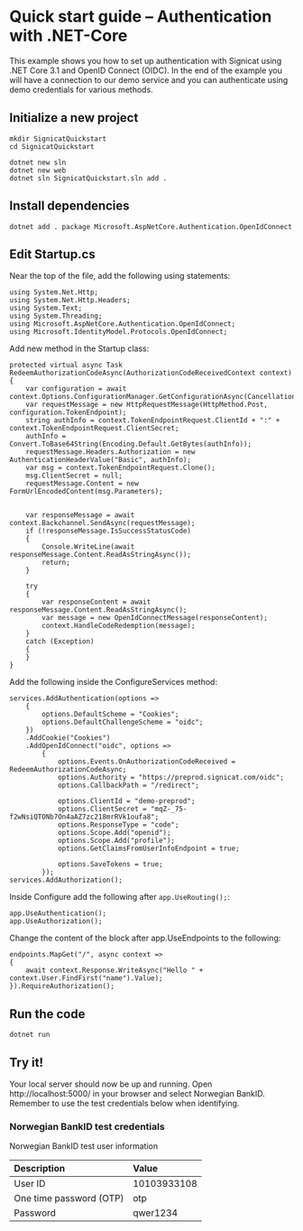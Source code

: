 # Quick start guide – Authentication with .NET-Core
This example shows you how to set up authentication with Signicat using .NET Core 3.1 and OpenID Connect (OIDC). In the end of the example you will have a connection to our demo service and you can authenticate using demo credentials for various methods.

## Initialize a new project
```
mkdir SignicatQuickstart
cd SignicatQuickstart
```

```dotnet
dotnet new sln
dotnet new web
dotnet sln SignicatQuickstart.sln add .
```

## Install dependencies

```dotnet
dotnet add . package Microsoft.AspNetCore.Authentication.OpenIdConnect
```

## Edit Startup.cs
Near the top of the file, add the following using statements:

```dotnet
using System.Net.Http;
using System.Net.Http.Headers;
using System.Text;
using System.Threading;
using Microsoft.AspNetCore.Authentication.OpenIdConnect;
using Microsoft.IdentityModel.Protocols.OpenIdConnect;
```

Add new method in the Startup class:
```dotnet
protected virtual async Task RedeemAuthorizationCodeAsync(AuthorizationCodeReceivedContext context)
{
    var configuration = await context.Options.ConfigurationManager.GetConfigurationAsync(CancellationToken.None);
    var requestMessage = new HttpRequestMessage(HttpMethod.Post, configuration.TokenEndpoint);
    string authInfo = context.TokenEndpointRequest.ClientId + ":" + context.TokenEndpointRequest.ClientSecret;
    authInfo = Convert.ToBase64String(Encoding.Default.GetBytes(authInfo));
    requestMessage.Headers.Authorization = new AuthenticationHeaderValue("Basic", authInfo);
    var msg = context.TokenEndpointRequest.Clone();
    msg.ClientSecret = null;
    requestMessage.Content = new FormUrlEncodedContent(msg.Parameters);


    var responseMessage = await context.Backchannel.SendAsync(requestMessage);
    if (!responseMessage.IsSuccessStatusCode)
    {
        Console.WriteLine(await responseMessage.Content.ReadAsStringAsync());
        return;
    }

    try
    {
        var responseContent = await responseMessage.Content.ReadAsStringAsync();
        var message = new OpenIdConnectMessage(responseContent);
        context.HandleCodeRedemption(message);
    }
    catch (Exception)
    {
    }
}
```

Add the following inside the ConfigureServices method:
```dotnet
services.AddAuthentication(options =>
    {
        options.DefaultScheme = "Cookies";
        options.DefaultChallengeScheme = "oidc";
    })
    .AddCookie("Cookies")
    .AddOpenIdConnect("oidc", options =>
        {
            options.Events.OnAuthorizationCodeReceived = RedeemAuthorizationCodeAsync;
            options.Authority = "https://preprod.signicat.com/oidc";
            options.CallbackPath = "/redirect";

            options.ClientId = "demo-preprod";
            options.ClientSecret = "mqZ-_75-f2wNsiQTONb7On4aAZ7zc218mrRVk1oufa8";
            options.ResponseType = "code";
            options.Scope.Add("openid");
            options.Scope.Add("profile");
            options.GetClaimsFromUserInfoEndpoint = true;

            options.SaveTokens = true;
        });
services.AddAuthorization();
```

Inside Configure add the following after `app.UseRouting();`:
```dotnet
app.UseAuthentication();
app.UseAuthorization();
```

Change the content of the block after app.UseEndpoints to the following:
```dotnet
endpoints.MapGet("/", async context =>
{
    await context.Response.WriteAsync("Hello " + context.User.FindFirst("name").Value);
}).RequireAuthorization();
```

## Run the code
```dotnet
dotnet run
```

## Try it!
Your local server should now be up and running. Open http://localhost:5000/ in your browser and select Norwegian BankID. Remember to use the test credentials below when identifying.

### Norwegian BankID test credentials
Norwegian BankID test user information

| Description              | Value         |
| :----------------------- | :------------ |
| User ID                  | 10103933108   |
| One time password (OTP)  | otp           |
| Password                 | qwer1234      |
